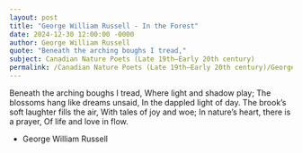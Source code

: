 ```yaml
---
layout: post
title: "George William Russell - In the Forest"
date: 2024-12-30 12:00:00 -0000
author: George William Russell
quote: "Beneath the arching boughs I tread,"
subject: Canadian Nature Poets (Late 19th–Early 20th century)
permalink: /Canadian Nature Poets (Late 19th–Early 20th century)/George William Russell/George William Russell - In the Forest
---
```


Beneath the arching boughs I tread,
Where light and shadow play;
The blossoms hang like dreams unsaid,
In the dappled light of day.
The brook’s soft laughter fills the air,
With tales of joy and woe;
In nature’s heart, there is a prayer,
Of life and love in flow.


- George William Russell
